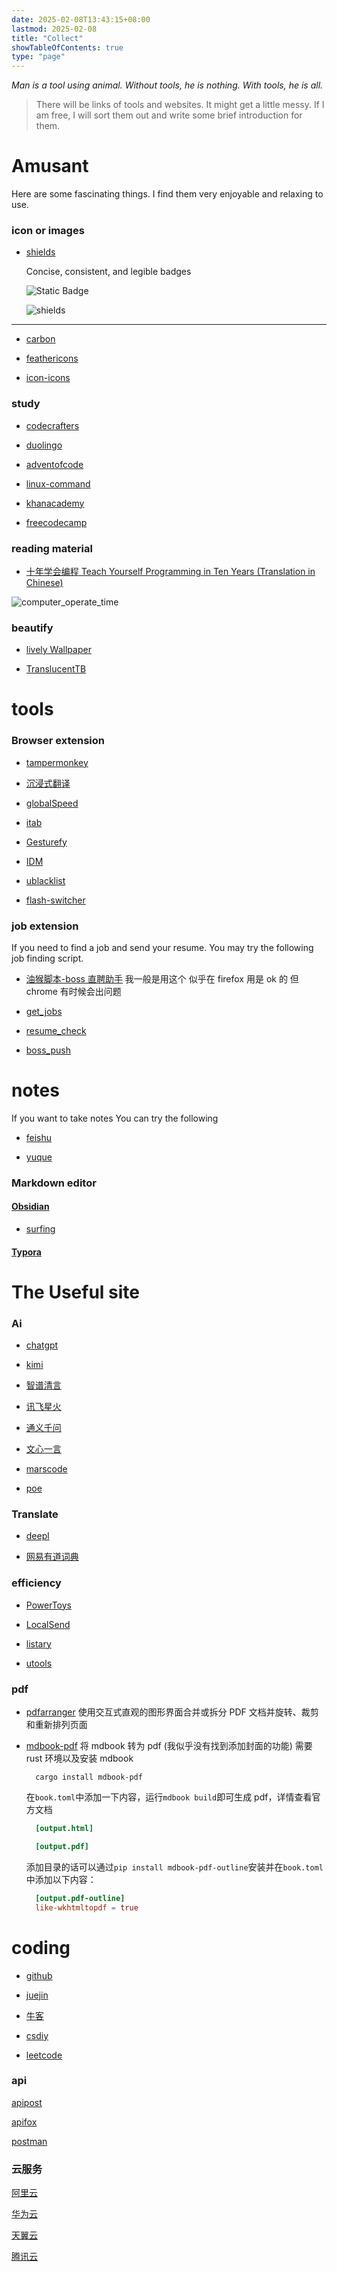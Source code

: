 ```yaml
---
date: 2025-02-08T13:43:15+08:00
lastmod: 2025-02-08
title: "Collect"
showTableOfContents: true
type: "page"
---
```


*Man is a tool using animal. Without tools, he is nothing. With tools, he is all.*

> There will be links of tools and websites.
> It might get a little messy.
> If I am free, I will sort them out and write some brief introduction for them.

# Amusant

Here are some fascinating things.
I find them very enjoyable and relaxing to use.

### icon or images

- [shields](https://shields.io)
  
  Concise, consistent, and legible badges
  
  ![Static Badge](https://img.shields.io/badge/go-1.22.5-blue)

  ![shields](/img/hide/shields.io.png)

---

- [carbon](https://carbon.now.sh/)

- [feathericons](https://feathericons.com)

- [icon-icons](https://icon-icons.com)

### study

- [codecrafters](https://app.codecrafters.io/)

- [duolingo](http://www.duolingo.cn/)

- [adventofcode](https://adventofcode.com/)

- [linux-command](https://wangchujiang.com/linux-command/)

- [khanacademy](https://www.khanacademy.org/computing/computer-programming)

- [freecodecamp](https://www.freecodecamp.org/)

### reading material

- [十年学会编程 Teach Yourself Programming in Ten Years (Translation in Chinese)](https://dccxi.com/posts/21-days/)

![computer_operate_time](/img/hide/computer_operate_time.png)


### beautify

- [lively Wallpaper](https://www.rocksdanister.com/lively/)

- [TranslucentTB](https://github.com/TranslucentTB/TranslucentTB)


# tools 

### Browser extension

- [tampermonkey](https://www.tampermonkey.net/index.php)

- [沉浸式翻译](https://immersivetranslate.com/zh-Hans/)

- [globalSpeed](https://github.com/polywock/globalSpeed)

- [itab](https://www.itab.link/)

- [Gesturefy](https://github.com/Robbendebiene/Gesturefy)

- [IDM](https://www.internetdownloadmanager.com/)

- [ublacklist](https://iorate.github.io/ublacklist/docs/getting-started)

- [flash-switcher](https://github.com/codeartx/flash-switcher)

### job extension

If you need to find a job and send your resume.
You may try the following job finding script.

- [油猴脚本-boss 直聘助手](https://greasyfork.org/zh-CN/scripts/491340-boss%E7%9B%B4%E8%81%98%E5%8A%A9%E6%89%8B)
  我一般是用这个 似乎在 firefox 用是 ok 的 但 chrome 有时候会出问题

- [get_jobs](https://github.com/loks666/get_jobs)

- [resume_check](https://greasyfork.org/zh-CN/scripts/421425-resume-check)

- [boss_push](https://github.com/yongjiu8/boss_push)


# notes

If you want to take notes
You can try the following

- [feishu](https://www.feishu.cn/)

- [yuque](https://www.yuque.com/)

### Markdown editor

#### [Obsidian](https://obsidian.md/)

- [surfing](https://github.com/PKM-er/Obsidian-Surfing)

#### [Typora](https://typora.io/)

# The Useful site

### Ai

- [chatgpt](https://chatgpt.com/)

- [kimi](https://kimi.moonshot.cn)

- [智谱清言](https://chatglm.cn)

- [讯飞星火](https://xinghuo.xfyun.cn)

- [通义千问](https://tongyi.aliyun.com/)

- [文心一言](https://yiyan.baidu.com/)

- [marscode](https://www.marscode.cn)

- [poe](https://poe.com/)

### Translate

- [deepl](https://www.deepl.com/zh/translator)

- [网易有道词典](https://fanyi.youdao.com/)

### efficiency

- [PowerToys](https://github.com/microsoft/PowerToys)

- [LocalSend](https://localsend.org/)

- [listary](https://www.listary.com/)

- [utools](https://www.u.tools/)

### pdf

- [pdfarranger](https://github.com/pdfarranger/pdfarranger)
  使用交互式直观的图形界面合并或拆分 PDF 文档并旋转、裁剪和重新排列页面

- [mdbook-pdf](https://github.com/HollowMan6/mdbook-pdf)
  将 mdbook 转为 pdf (我似乎没有找到添加封面的功能)
  需要 rust 环境以及安装 mdbook

  ```shell
    cargo install mdbook-pdf
  ```

  在`book.toml`中添加一下内容，运行`mdbook build`即可生成 pdf，详情查看官方文档

  ```toml
    [output.html]

    [output.pdf]
  ```

  添加目录的话可以通过`pip install mdbook-pdf-outline`安装并在`book.toml`中添加以下内容：

  ```toml
    [output.pdf-outline]
    like-wkhtmltopdf = true
  ```

# coding

- [github](https://github.com/)

- [juejin](https://juejin.cn/)

- [牛客](https://www.nowcoder.com/)

- [csdiy](https://csdiy.wiki/)

- [leetcode](https://leetcode.cn/)

### api

[apipost](https://v7.apipost.cn/)

[apifox](https://apifox.cn)

[postman](https://www.getpostman.com/)

### 云服务

[阿里云](https://www.aliyun.com/)

[华为云](https://www.huaweicloud.com)

[天翼云](https://www.ctyun.cn/products/ecs)

[腾讯云](https://cloud.tencent.com/)
